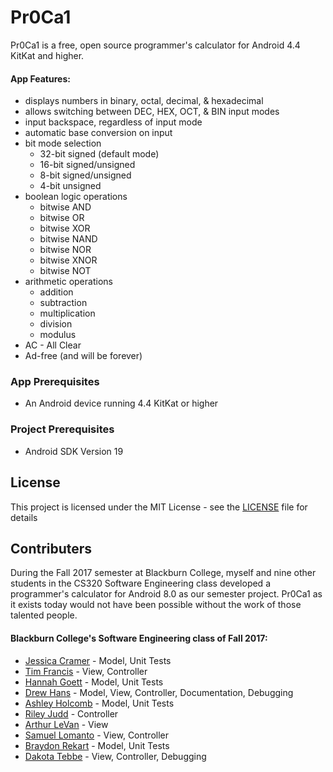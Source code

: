 # Pr0Ca1
Pr0Ca1 is a free, open source programmer's calculator for Android 4.4 KitKat and higher.

#### App Features:
* displays numbers in binary, octal, decimal, & hexadecimal
* allows switching between DEC, HEX, OCT, & BIN input modes
* input backspace, regardless of input mode
* automatic base conversion on input
* bit mode selection
  * 32-bit signed (default mode)
  * 16-bit signed/unsigned
  * 8-bit signed/unsigned
  * 4-bit unsigned
* boolean logic operations
  * bitwise AND
  * bitwise OR
  * bitwise XOR
  * bitwise NAND
  * bitwise NOR
  * bitwise XNOR
  * bitwise NOT
* arithmetic operations
  * addition
  * subtraction
  * multiplication
  * division
  * modulus
* AC - All Clear
* Ad-free (and will be forever)

### App Prerequisites
* An Android device running 4.4 KitKat or higher

### Project Prerequisites
* Android SDK Version 19

## License
This project is licensed under the MIT License - see the [LICENSE](LICENSE) file for details

## Contributers
During the Fall 2017 semester at Blackburn College, myself and nine other students in the CS320 Software Engineering class developed a programmer's calculator for Android 8.0 as our semester project. Pr0Ca1 as it exists today would not have been possible without the work of those talented people.

#### Blackburn College's Software Engineering class of Fall 2017:
* [Jessica Cramer](https://github.com/JessicaCramer117) - Model, Unit Tests
* [Tim Francis](https://github.com/tfrancis9514) - View, Controller
* [Hannah Goett](https://github.com/hannahgoett) - Model, Unit Tests
* [Drew Hans](https://github.com/DrewHans555) - Model, View, Controller, Documentation, Debugging
* [Ashley Holcomb](https://github.com/ashleyholcomb) - Model, Unit Tests
* [Riley Judd](https://github.com/rileyjudd) - Controller
* [Arthur LeVan](https://github.com/artlevan) - View
* [Samuel Lomanto](https://github.com/SamLomanto) - View, Controller
* [Braydon Rekart](https://github.com/BRekart) - Model, Unit Tests
* [Dakota Tebbe](https://github.com/Vulturnus) - View, Controller, Debugging

